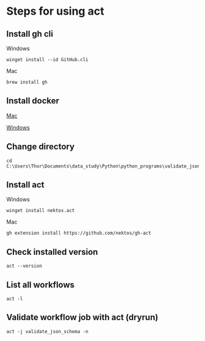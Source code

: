 # Steps for using act

## Install gh cli
Windows

    winget install --id GitHub.cli

Mac

    brew install gh

## Install docker
[Mac](https://docs.docker.com/desktop/install/mac-install/)

[Windows](https://docs.docker.com/desktop/install/windows-install/)

## Change directory

    cd C:\Users\Thor\Documents\data_study\Python\python_programs\validate_json_yaml\.github\workflows\

## Install act
Windows

    winget install nektos.act

Mac

    gh extension install https://github.com/nektos/gh-act

## Check installed version

    act --version

## List all workflows
    act -l

## Validate workflow job with act (dryrun)
    act -j validate_json_schema -n

